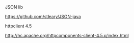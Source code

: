 JSON lib

https://github.com/stleary/JSON-java


httpclient 4.5

http://hc.apache.org/httpcomponents-client-4.5.x/index.html